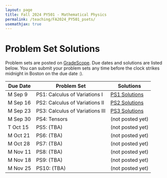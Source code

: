 ```yaml
---
layout: page
title: Fall 2024 PY501 - Mathematical Physics
permalink: /teaching/FA2024_PY501_psets/
usemathjax: true
---
```

<script>
MathJax = {
  tex: {
    inlineMath: [['$', '$'], ['\\(', '\\)']]
  }
};
</script>
<script id="MathJax-script" async
  src="https://cdn.jsdelivr.net/npm/mathjax@3/es5/tex-chtml.js">
</script>

# Problem Set Solutions

Problem sets are posted on [GradeScope](http://www.gradescope.com). Due dates and solutions are listed below. You can submit your problem sets any time before the clock strikes midnight in Boston on the due date :). 

|Due Date| Problem Set | Solutions|
|-------|-------|------------|
M Sep 9 | PS1: Calculus of Variations I | [PS1 Solutions](http://physics.bu.edu/~hongwan/PY501_Fall2024/PS1.pdf) |
M Sep 16 | PS2: Calculus of Variations II | [PS2 Solutions](http://physics.bu.edu/~hongwan/PY501_Fall2024/PS2.pdf) |
M Sep 23 | PS3: Calculus of Variations III | [PS3 Solutions](http://physics.bu.edu/~hongwan/PY501_Fall2024/PS3.pdf) |
M Sep 30 | PS4: Tensors  | (not posted yet) |
T Oct 15 | PS5: (TBA)  | (not posted yet) |
M Oct 21 | PS6: (TBA)  | (not posted yet) |
M Oct 28 | PS7: (TBA)  | (not posted yet) |
M Nov 11 | PS8: (TBA)  | (not posted yet) |
M Nov 18 | PS9: (TBA)  | (not posted yet) |
M Nov 25 | PS10: (TBA) | (not posted yet) |



